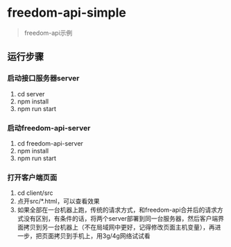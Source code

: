 # freedom-api-simple
>freedom-api示例
## 运行步骤

### 启动接口服务器server
1. cd server
2. npm install
3. npm run start

### 启动freedom-api-server
1. cd freedom-api-server
2. npm install 
3. npm run start

### 打开客户端页面
1. cd client/src
2. 点开src/*.html，可以查看效果
3. 如果全部在一台机器上跑，传统的请求方式，和freedom-api合并后的请求方式没有区别，有条件的话，将两个server部署到同一台服务器，然后客户端界面拷贝到另一台机器上（不在局域网中更好，记得修改页面主机变量），再进一步，把页面拷贝到手机上，用3g/4g网络试试看
